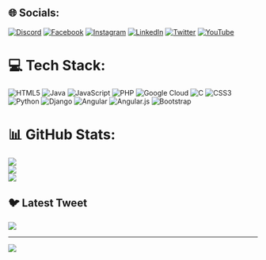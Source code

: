 
## 🌐 Socials:
[![Discord](https://img.shields.io/badge/Discord-%237289DA.svg?logo=discord&logoColor=white)](https://discord.gg/tanvirarav#1481) [![Facebook](https://img.shields.io/badge/Facebook-%231877F2.svg?logo=Facebook&logoColor=white)](https://facebook.com/https://www.facebook.com/tanvirarav) [![Instagram](https://img.shields.io/badge/Instagram-%23E4405F.svg?logo=Instagram&logoColor=white)](https://instagram.com/https://www.instagram.com/tanvirarave/) [![LinkedIn](https://img.shields.io/badge/LinkedIn-%230077B5.svg?logo=linkedin&logoColor=white)](https://linkedin.com/in/https://www.linkedin.com/in/tanvir-ahmed-909586226/) [![Twitter](https://img.shields.io/badge/Twitter-%231DA1F2.svg?logo=Twitter&logoColor=white)](https://twitter.com/https://twitter.com/TanvirAhmed353) [![YouTube](https://img.shields.io/badge/YouTube-%23FF0000.svg?logo=YouTube&logoColor=white)](https://youtube.com/@https://www.youtube.com/channel/UCOqptSUZ7_yZCJnhbHkvHcQ) 

# 💻 Tech Stack:
![HTML5](https://img.shields.io/badge/html5-%23E34F26.svg?style=for-the-badge&logo=html5&logoColor=white) ![Java](https://img.shields.io/badge/java-%23ED8B00.svg?style=for-the-badge&logo=java&logoColor=white) ![JavaScript](https://img.shields.io/badge/javascript-%23323330.svg?style=for-the-badge&logo=javascript&logoColor=%23F7DF1E) ![PHP](https://img.shields.io/badge/php-%23777BB4.svg?style=for-the-badge&logo=php&logoColor=white) ![Google Cloud](https://img.shields.io/badge/Google%20Cloud-%234285F4.svg?style=for-the-badge&logo=google-cloud&logoColor=white) ![C](https://img.shields.io/badge/c-%2300599C.svg?style=for-the-badge&logo=c&logoColor=white) ![CSS3](https://img.shields.io/badge/css3-%231572B6.svg?style=for-the-badge&logo=css3&logoColor=white) ![Python](https://img.shields.io/badge/python-3670A0?style=for-the-badge&logo=python&logoColor=ffdd54) ![Django](https://img.shields.io/badge/django-%23092E20.svg?style=for-the-badge&logo=django&logoColor=white) ![Angular](https://img.shields.io/badge/angular-%23DD0031.svg?style=for-the-badge&logo=angular&logoColor=white) ![Angular.js](https://img.shields.io/badge/angular.js-%23E23237.svg?style=for-the-badge&logo=angularjs&logoColor=white) ![Bootstrap](https://img.shields.io/badge/bootstrap-%23563D7C.svg?style=for-the-badge&logo=bootstrap&logoColor=white)
# 📊 GitHub Stats:
![](https://github-readme-stats.vercel.app/api?username=tanvirarav&theme=dark&hide_border=false&include_all_commits=false&count_private=false)<br/>
![](https://github-readme-streak-stats.herokuapp.com/?user=tanvirarav&theme=dark&hide_border=false)<br/>
![](https://github-readme-stats.vercel.app/api/top-langs/?username=tanvirarav&theme=dark&hide_border=false&include_all_commits=false&count_private=false&layout=compact)

## 🐦 Latest Tweet
[![](https://gtce.itsvg.in/api?username=https://twitter.com/TanvirAhmed353)](https://github.com/VishwaGauravIn/github-twitter-card-embed)

---
[![](https://visitcount.itsvg.in/api?id=tanvirarav&icon=0&color=0)](https://visitcount.itsvg.in)

<!-- Proudly created with GPRM ( https://gprm.itsvg.in ) -->
